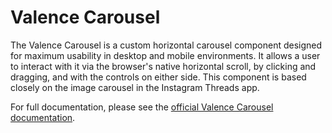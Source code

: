 # Valence Carousel
The Valence Carousel is a custom horizontal carousel component designed for maximum usability in desktop and mobile environments. It allows a user to interact with it via the browser's native horizontal scroll, by clicking and dragging, and with the controls on either side. This component is based closely on the image carousel in the Instagram Threads app.

For full documentation, please see the [official Valence Carousel documentation](https://valence.isaacshea.com/valence-plugins/valence-carousel).